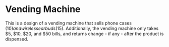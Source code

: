 # Vending Machine

This is a design of a vending machine that sells phone cases ($10) and wireless earbuds ($15). Additionally, the vending machine only takes $5, $10, $20, and $50 bills, and returns change - if any - after the product is dispensed.
